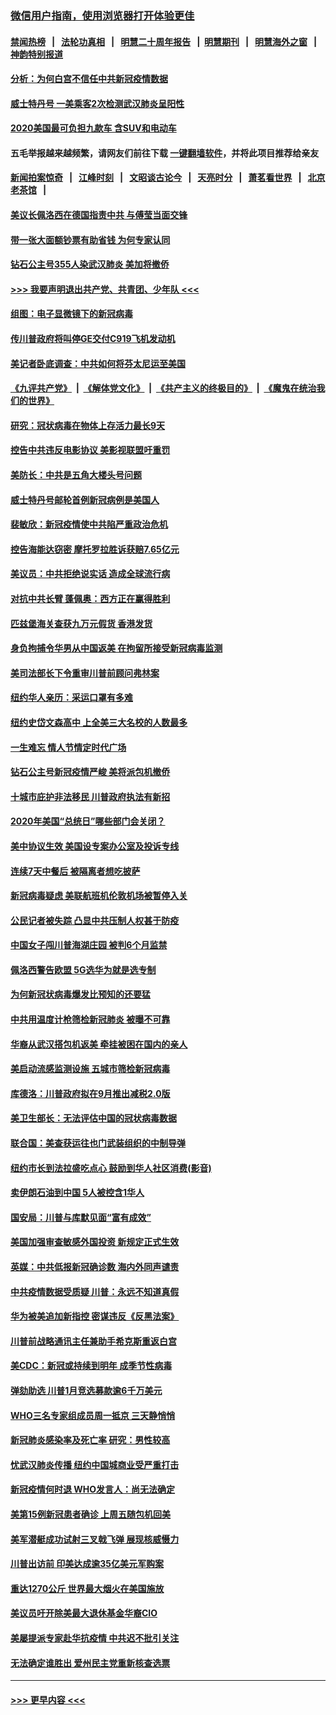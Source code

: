 ### [微信用户指南，使用浏览器打开体验更佳](https://github.com/gfw-breaker/banned-news1/blob/master/indexes/wechat-guide.md?t=0)
#### [禁闻热榜](热点新闻.md?t=0)  &nbsp;&nbsp;|&nbsp;&nbsp; [法轮功真相](https://github.com/gfw-breaker/truth/blob/master/README.md?t=0) &nbsp;&nbsp;|&nbsp;&nbsp; [明慧二十周年报告](https://github.com/gfw-breaker/mh-reports/blob/master/README.md?t=0) &nbsp;&nbsp;|&nbsp;&nbsp;[明慧期刊](https://github.com/gfw-breaker/mh-qikan) &nbsp;&nbsp;|&nbsp;&nbsp; [明慧海外之窗](https://github.com/gfw-breaker/mh-news/blob/master/README.md?t=0) &nbsp;&nbsp;|&nbsp;&nbsp; [神韵特别报道](https://github.com/gfw-breaker/mh-news/blob/master/shenyun.md?t=0)
#### [分析：为何白宫不信任中共新冠疫情数据](../pages/nsc412/n11872473.md?t=02162333) 
#### [威士特丹号 一美乘客2次检测武汉肺炎呈阳性](../pages/nsc412/n11873169.md?t=02162333) 
#### [2020美国最可负担九款车 含SUV和电动车](../pages/nsc412/n11860334.md?t=02162333) 
#### 五毛举报越来越频繁，请网友们前往下载 [一键翻墙软件](https://github.com/gfw-breaker/ssr-accounts)，并将此项目推荐给亲友
#### [新闻拍案惊奇](https://github.com/gfw-breaker/banned-news1/blob/master/pages/link4.md) &nbsp;&nbsp;|&nbsp;&nbsp; [江峰时刻](https://github.com/gfw-breaker/banned-news1/blob/master/pages/link4.md) &nbsp;&nbsp;|&nbsp;&nbsp; [文昭谈古论今](https://github.com/gfw-breaker/banned-news1/blob/master/pages/link4.md) &nbsp;&nbsp;|&nbsp;&nbsp; [天亮时分](https://github.com/gfw-breaker/banned-news1/blob/master/pages/link4.md) &nbsp;&nbsp;|&nbsp;&nbsp; [萧茗看世界](https://github.com/gfw-breaker/banned-news1/blob/master/pages/link4.md) &nbsp;&nbsp;|&nbsp;&nbsp; [北京老茶馆](https://github.com/gfw-breaker/banned-news1/blob/master/pages/link4.md) &nbsp;&nbsp;|&nbsp;&nbsp; 
#### [美议长佩洛西在德国指责中共 与傅莹当面交锋](../pages/nsc412/n11872375.md?t=02162333) 
#### [带一张大面额钞票有助省钱 为何专家认同](../pages/nsc412/n11870166.md?t=02162333) 
#### [钻石公主号355人染武汉肺炎 美加将撤侨](../pages/nsc412/n11872392.md?t=02162333) 
#### [>>> 我要声明退出共产党、共青团、少年队 <<<](https://github.com/begood0513/goodnews/blob/master/quit/letter.md) 
#### [组图：电子显微镜下的新冠病毒](../pages/nsc412/n11872057.md?t=02162333) 
#### [传川普政府将叫停GE交付C919飞机发动机](../pages/nsc412/n11871600.md?t=02162333) 
#### [美记者卧底调查：中共如何将芬太尼运至美国](../pages/nsc412/n11871821.md?t=02162333) 
#### [《九评共产党》](https://github.com/begood0513/9ping.md/blob/master/README.md) &nbsp;|&nbsp; [《解体党文化》](../../../../jtdwh.md/blob/master/README.md)  &nbsp;|&nbsp; [《共产主义的终极目的》](../../../../gczydzjmd.md/blob/master/README.md) &nbsp;|&nbsp; [《魔鬼在统治我们的世界》](../../../../mgztzwmdsj.md/blob/master/README.md) 
#### [研究：冠状病毒在物体上存活力最长9天](../pages/nsc412/n11871871.md?t=02162333) 
#### [控告中共违反电影协议 美影视联盟吁重罚](../pages/nsc412/n11871820.md?t=02162333) 
#### [美防长：中共是五角大楼头号问题](../pages/nsc412/n11871768.md?t=02162333) 
#### [威士特丹号邮轮首例新冠病例是美国人](../pages/nsc412/n11871731.md?t=02162333) 
#### [裴敏欣：新冠疫情使中共陷严重政治危机](../pages/nsc412/n11871514.md?t=02162333) 
#### [控告海能达窃密 摩托罗拉胜诉获赔7.65亿元](../pages/nsc412/n11871594.md?t=02162333) 
#### [美议员：中共拒绝说实话 造成全球流行病](../pages/nsc412/n11871582.md?t=02162333) 
#### [对抗中共长臂 蓬佩奥：西方正在赢得胜利](../pages/nsc412/n11871500.md?t=02162333) 
#### [匹兹堡海关查获九万元假货 香港发货](../pages/nsc412/n11870716.md?t=02162333) 
#### [身负拘捕令华男从中国返美  在拘留所接受新冠病毒监测](../pages/nsc412/n11870710.md?t=02162333) 
#### [美司法部长下令重审川普前顾问弗林案](../pages/nsc412/n11870258.md?t=02162333) 
#### [纽约华人亲历：采运口罩有多难](../pages/nsc412/n11870531.md?t=02162333) 
#### [纽约史岱文森高中  上全美三大名校的人数最多](../pages/nsc412/n11870557.md?t=02162333) 
#### [一生难忘 情人节情定时代广场](../pages/nsc412/n11870536.md?t=02162333) 
#### [钻石公主号新冠疫情严峻 美将派包机撤侨](../pages/nsc412/n11870505.md?t=02162333) 
#### [十城市庇护非法移民 川普政府执法有新招](../pages/nsc412/n11870410.md?t=02162333) 
#### [2020年美国“总统日”哪些部门会关闭？](../pages/nsc412/n11870148.md?t=02162333) 
#### [美中协议生效 美国设专案办公室及投诉专线](../pages/nsc412/n11870266.md?t=02162333) 
#### [连续7天中餐后 被隔离者想吃披萨](../pages/nsc412/n11870243.md?t=02162333) 
#### [新冠病毒疑虑 美联航班机伦敦机场被暂停入关](../pages/nsc412/n11870015.md?t=02162333) 
#### [公民记者被失踪 凸显中共压制人权甚于防疫](../pages/nsc412/n11870042.md?t=02162333) 
#### [中国女子闯川普海湖庄园 被判6个月监禁](../pages/nsc412/n11869919.md?t=02162333) 
#### [佩洛西警告欧盟 5G选华为就是选专制](../pages/nsc412/n11869898.md?t=02162333) 
#### [为何新冠状病毒爆发比预知的还要猛](../pages/nsc412/n11869828.md?t=02162333) 
#### [中共用温度计枪筛检新冠肺炎 被曝不可靠](../pages/nsc412/n11869707.md?t=02162333) 
#### [华裔从武汉搭包机返美 牵挂被困在国内的亲人](../pages/nsc412/n11869711.md?t=02162333) 
#### [美启动流感监测设施 五城市筛检新冠病毒](../pages/nsc412/n11869689.md?t=02162333) 
#### [库德洛：川普政府拟在9月推出减税2.0版](../pages/nsc412/n11869627.md?t=02162333) 
#### [美卫生部长：无法评估中国的冠状病毒数据](../pages/nsc412/n11869301.md?t=02162333) 
#### [联合国：美查获运往也门武装组织的中制导弹](../pages/nsc412/n11868677.md?t=02162333) 
#### [纽约市长到法拉盛吃点心  鼓励到华人社区消费(影音)](../pages/nsc412/n11868197.md?t=02162333) 
#### [卖伊朗石油到中国  5人被控含1华人](../pages/nsc412/n11867988.md?t=02162333) 
#### [国安局：川普与库默见面“富有成效”](../pages/nsc412/n11867976.md?t=02162333) 
#### [美国加强审查敏感外国投资 新规定正式生效](../pages/nsc412/n11868041.md?t=02162333) 
#### [英媒：中共低报新冠确诊数 海内外同声谴责](../pages/nsc412/n11867421.md?t=02162333) 
#### [中共疫情数据受质疑 川普：永远不知道真假](../pages/nsc412/n11867195.md?t=02162333) 
#### [华为被美追加新指控 密谋违反《反黑法案》](../pages/nsc412/n11867191.md?t=02162333) 
#### [川普前战略通讯主任兼助手希克斯重返白宫](../pages/nsc412/n11867104.md?t=02162333) 
#### [美CDC：新冠或持续到明年 成季节性病毒](../pages/nsc412/n11867279.md?t=02162333) 
#### [弹劾助选 川普1月竞选募款逾6千万美元](../pages/nsc412/n11866950.md?t=02162333) 
#### [WHO三名专家组成员周一抵京 三天静悄悄](../pages/nsc412/n11866947.md?t=02162333) 
#### [新冠肺炎感染率及死亡率 研究：男性较高](../pages/nsc412/n11866956.md?t=02162333) 
#### [忧武汉肺炎传播 纽约中国城商业受严重打击](../pages/nsc412/n11866902.md?t=02162333) 
#### [新冠疫情何时退 WHO发言人：尚无法确定](../pages/nsc412/n11866864.md?t=02162333) 
#### [美第15例新冠患者确诊 上周五随包机回美](../pages/nsc412/n11866852.md?t=02162333) 
#### [美军潜艇成功试射三叉戟飞弹 展现核威慑力](../pages/nsc412/n11866046.md?t=02162333) 
#### [川普出访前 印美达成逾35亿美元军购案](../pages/nsc412/n11865444.md?t=02162333) 
#### [重达1270公斤 世界最大烟火在美国施放](../pages/nsc412/n11865198.md?t=02162333) 
#### [美议员吁开除美最大退休基金华裔CIO](../pages/nsc412/n11865230.md?t=02162333) 
#### [美屡提派专家赴华抗疫情 中共迟不批引关注](../pages/nsc412/n11864719.md?t=02162333) 
#### [无法确定谁胜出 爱州民主党重新核查选票](../pages/nsc412/n11864830.md?t=02162333) 

----
#### [ >>> 更早内容 <<< ](../indexes/nsc412-earlier.md)
